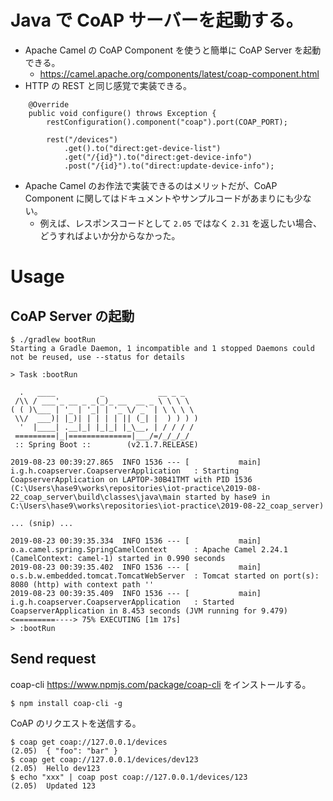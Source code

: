 # Java で CoAP サーバーを起動する。

* Apache Camel の CoAP Component を使うと簡単に CoAP Server を起動できる。
    * https://camel.apache.org/components/latest/coap-component.html
* HTTP の REST と同じ感覚で実装できる。
```
    @Override
    public void configure() throws Exception {
        restConfiguration().component("coap").port(COAP_PORT);

        rest("/devices")
            .get().to("direct:get-device-list")
            .get("/{id}").to("direct:get-device-info")
            .post("/{id}").to("direct:update-device-info");
```
* Apache Camel のお作法で実装できるのはメリットだが、CoAP Component に関してはドキュメントやサンプルコードがあまりにも少ない。
    * 例えば、レスポンスコードとして `2.05` ではなく `2.31` を返したい場合、どうすればよいか分からなかった。

# Usage

## CoAP Server の起動

```
$ ./gradlew bootRun
Starting a Gradle Daemon, 1 incompatible and 1 stopped Daemons could not be reused, use --status for details

> Task :bootRun

  .   ____          _            __ _ _
 /\\ / ___'_ __ _ _(_)_ __  __ _ \ \ \ \
( ( )\___ | '_ | '_| | '_ \/ _` | \ \ \ \
 \\/  ___)| |_)| | | | | || (_| |  ) ) ) )
  '  |____| .__|_| |_|_| |_\__, | / / / /
 =========|_|==============|___/=/_/_/_/
 :: Spring Boot ::        (v2.1.7.RELEASE)

2019-08-23 00:39:27.865  INFO 1536 --- [           main] i.g.h.coapserver.CoapserverApplication   : Starting CoapserverApplication on LAPTOP-30B41TMT with PID 1536 (C:\Users\hase9\works\repositories\iot-practice\2019-08-22_coap_server\build\classes\java\main started by hase9 in C:\Users\hase9\works\repositories\iot-practice\2019-08-22_coap_server)

... (snip) ...

2019-08-23 00:39:35.334  INFO 1536 --- [           main] o.a.camel.spring.SpringCamelContext      : Apache Camel 2.24.1 (CamelContext: camel-1) started in 0.990 seconds
2019-08-23 00:39:35.402  INFO 1536 --- [           main] o.s.b.w.embedded.tomcat.TomcatWebServer  : Tomcat started on port(s): 8080 (http) with context path ''
2019-08-23 00:39:35.409  INFO 1536 --- [           main] i.g.h.coapserver.CoapserverApplication   : Started CoapserverApplication in 8.453 seconds (JVM running for 9.479)
<=========----> 75% EXECUTING [1m 17s]
> :bootRun
```

## Send request

coap-cli <https://www.npmjs.com/package/coap-cli> をインストールする。
```
$ npm install coap-cli -g
```

CoAP のリクエストを送信する。
```
$ coap get coap://127.0.0.1/devices
(2.05)  { "foo": "bar" }
$ coap get coap://127.0.0.1/devices/dev123
(2.05)  Hello dev123
$ echo "xxx" | coap post coap://127.0.0.1/devices/123
(2.05)  Updated 123
```
